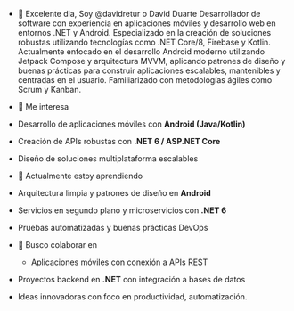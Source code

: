 - 👋 Excelente dia, Soy @davidretur o David Duarte
Desarrollador de software con experiencia en aplicaciones móviles y desarrollo web en
entornos .NET y Android. Especializado en la creación de soluciones robustas utilizando
tecnologías como .NET Core/8, Firebase y Kotlin. Actualmente enfocado en el
desarrollo Android moderno utilizando Jetpack Compose y arquitectura MVVM,
aplicando patrones de diseño y buenas prácticas para construir aplicaciones escalables,
mantenibles y centradas en el usuario. Familiarizado con metodologías ágiles como
Scrum y Kanban.

- 👀 Me interesa
- Desarrollo de aplicaciones móviles con **Android (Java/Kotlin)**
- Creación de APIs robustas con **.NET 6 / ASP.NET Core**
- Diseño de soluciones multiplataforma escalables
- 🌱 Actualmente estoy aprendiendo
- Arquitectura limpia y patrones de diseño en **Android**
- Servicios en segundo plano y microservicios con **.NET 6**
- Pruebas automatizadas y buenas prácticas DevOps
- 💞️ Busco colaborar en
  - Aplicaciones móviles con conexión a APIs REST
- Proyectos backend en **.NET** con integración a bases de datos
- Ideas innovadoras con foco en productividad, automatización.


<!---
davidretur/davidretur is a ✨ special ✨ repository because its `README.md` (this file) appears on your GitHub profile.
You can click the Preview link to take a look at your changes.
--->
